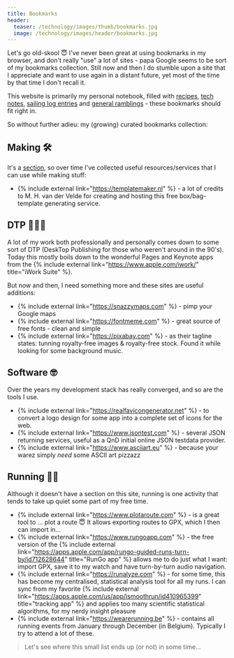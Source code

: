 ```yaml
---
title: Bookmarks
header:
  teaser: /technology/images/thumb/bookmarks.jpg
  image: /technology/images/header/bookmarks.jpg
---
```


Let's go old-skool 😇 I've never been great at using bookmarks in my browser, and don't really "use" a lot of sites - papa Google seems to be sort of my bookmarks collection. Still now and then I do stumble upon a site that I appreciate and want to use again in a distant future, yet most of the time by that time I don't recall it.

This website is primarily my personal notebook, filled with [recipes](/koken), [tech notes](/technology), [sailing log entries](/zeilen) and [general ramblings](/about) - these bookmarks should fit right in.

So without further adieu: my (growing) curated bookmarks collection:

## Making 🛠️

It's a [section](/makes), so over time I've collected useful resources/services that I can use while making stuff:

* {% include external link="https://templatemaker.nl" %} - a lot of credits to M. H. van der Velde for creating and hosting this free box/bag-template generating service.

## DTP 👨🏻‍💻

A lot of my work both professionally and personally comes down to some sort of DTP (DeskTop Publishing for those who weren't around in the 90's). Today this mostly boils down to the wonderful Pages and Keynote apps from the {% include external link="https://www.apple.com/iwork/" title="iWork Suite" %}.

But now and then, I need something more and these sites are useful additions:

* {% include external link="https://snazzymaps.com" %} - pimp your Google maps
* {% include external link="https://fontmeme.com" %} - great source of free fonts - clean and simple
* {% include external link="https://pixabay.com" %} - as their tagline states: tunning royalty-free images & royalty-free stock. Found it while looking for some background music.

## Software 🤓

Over the years my development stack has really converged, and so are the tools I use.

* {% include external link="https://realfavicongenerator.net" %} - to convert a logo design for some app into a complete set of icons for the web.
* {% include external link="https://www.jsontest.com" %} - several JSON returning services, useful as a QnD initial online JSON testdata provider.
* {% include external link="https://www.asciiart.eu" %} - because your warez simply _need_ some ASCII art pizzazz

## Running 🏃‍♂️

Although it doesn't have a section on this site, running is one activity that tends to take up quiet some part of my free time.

* {% include external link="https://www.plotaroute.com" %} - is a great tool to ... plot a route 😇 It allows exporting routes to GPX, which I then can import in...
* {% include external link="https://www.rungoapp.com" %} - the free version of the {% include external link="https://apps.apple.com/app/rungo-guided-runs-turn-by/id712628644" title="RunGo app" %} allows me to do just what I want: import GPX, save it to my watch and have turn-by-turn audio navigation.
* {% include external link="https://runalyze.com" %} - for some time, this has become my centralised, statistical analysis tool for all my runs. I can sync from my favorite {% include external link="https://apps.apple.com/us/app/ismoothrun/id410965399" title="tracking app" %} and applies too many scientific statistical algorithms, for my nerdy insight pleasure
* {% include external link="https://wearerunning.be" %} - contains all running events from January through December (in Belgium). Typically I try to attend a lot of these.

> Let's see where this small list ends up (or not) in some time...
